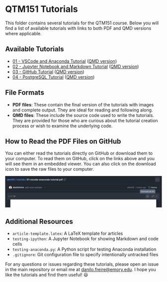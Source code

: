 # QTM151 Tutorials

This folder contains several tutorials for the QTM151 course. Below you will find a list of available tutorials with links to both PDF and QMD versions where applicable.

## Available Tutorials

- [01 - VSCode and Anaconda Tutorial](01-vscode-anaconda-tutorial.pdf) ([QMD version](01-vscode-anaconda-tutorial.qmd))
- [02 - Jupyter Notebook and Markdown Tutorial](02-jupyter-markdown-tutorial.pdf) ([QMD version](02-jupyter-markdown-tutorial.qmd))
- [03 - GitHub Tutorial](03-github-tutorial.pdf) ([QMD version](03-github-tutorial.qmd))
- [04 - PostgreSQL Tutorial](04-postgresql-tutorial.pdf) ([QMD version](04-postgresql-tutorial.qmd))

## File Formats

- **PDF files**: These contain the final version of the tutorials with images and complete output. They are ideal for reading and following along.
- **QMD files**: These include the source code used to write the tutorials. They are provided for those who are curious about the tutorial creation process or wish to examine the underlying code.

## How to Read the PDF Files on GitHub

You can either read the tutorials directly on GitHub or download them to your computer. To read them on GitHub, click on the links above and you will see them in an embedded viewer. You can also click on the download icon to save the raw files to your computer.

![](images/github-pdf-viewer.png)

## Additional Resources

- `article-template.latex`: A LaTeX template for articles
- `testing-ipython`: A Jupyter Notebook for showing Markdown and code cells
- `testing-anaconda.py`: A Python script for testing Anaconda installation
- `.gitignore`: Git configuration file to specify intentionally untracked files

For any questions or issues regarding these tutorials, please open an issue in the main repository or email me at [danilo.freire@emory.edu](mailto:danilo.freire@emory.edu). I hope you like the tutorials and find them useful! :smiley:

